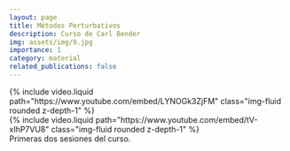 ```yaml
---
layout: page
title: Métodos Perturbativos
description: Curso de Carl Bender
img: assets/img/9.jpg
importance: 1
category: material
related_publications: false
---
```


<div class="row mt-3">
    <div class="col-sm mt-3 mt-md-0">
        {% include video.liquid path="https://www.youtube.com/embed/LYNOGk3ZjFM" class="img-fluid rounded z-depth-1" %}
    </div>
    <div class="col-sm mt-3 mt-md-0">
        {% include video.liquid path="https://www.youtube.com/embed/tV-xIhP7VU8" class="img-fluid rounded z-depth-1" %}
    </div>
</div>
<div class="caption">
    Primeras dos sesiones del curso.
</div>
